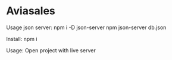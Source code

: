 # Aviasales
Usage json server:
npm i -D json-server
npm json-server db.json


Install:
npm i


Usage:
Open project with live server

